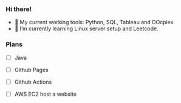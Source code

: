 ### Hi there! 

- 🔭 My current working tools: Python, SQL, Tableau and DOcplex.
- 🌱 I’m currently learning Linux server setup and Leetcode.

### Plans

- [ ] Java
- [ ] Github Pages
- [ ] Github Actions
- [ ] AWS EC2 host a website


<!--
### Hi there 👋
**yang-hrb/yang-hrb** is a ✨ _special_ ✨ repository because its `README.md` (this file) appears on your GitHub profile.

Here are some ideas to get you started:

- 🔭 I’m currently working on ...
- 🌱 I’m currently learning ...
- 👯 I’m looking to collaborate on ...
- 🤔 I’m looking for help with ...
- 💬 Ask me about ...
- 📫 How to reach me: ...
- 😄 Pronouns: ...
- ⚡ Fun fact: ...

- [yang-hrb.github.io](https://yang-hrb.github.io/)

-->
